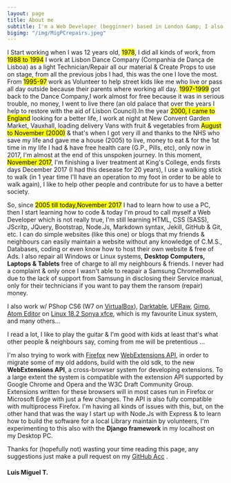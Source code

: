 ```yaml
---
layout: page
title: About me
subtitle: I'm a Web Developer (begginner) based in London &amp; I also repair computers free of charge to my neighbours & friends.
bigimg: "/img/MigPCrepairs.jpeg"
---
```


  I Start working when I was 12 years old, <mark>1978</mark>, I did all kinds of work, from <mark>1988 to 1994</mark> I work at Lisbon Dance Company (Companhia de Dança de Lisboa) as a light Technician/Repair all our material &amp; Create Props to use on stage, from all the previous jobs I had, this was the one I love the most. From <mark>1995-97</mark> work as Volunteer to help street kids like me who live or pass all day outside because their parents where working all day. <mark>1997-1999</mark> got back to the Dance Company,I work almost for free because it was in serious trouble, no money, I went to live there (an old palace that over the years I help to restore with the aid of Lisbon Council).In the year <mark>2000, I came to England</mark> looking for a better life, I work at night at New Convent Garden Market, Vauxhall, loading delivery Vans with fruit &amp; vegetables from <mark>August to November (2000)</mark> &amp; that's when I got very ill and thanks to the NHS who save my life and gave me a house (2005) to live, money to eat &amp; for the 1st time in my life I had &amp; have free health care (G.P., Pills, etc), only now in 2017, I'm almost at the end of this unspoken journey. In this moment, <mark>November 2017</mark>, I'm finishing a liver treatment at King's College, ends firsts days December 2017 (I had this desease for 20 years), I use a walking stick to walk (in 1 year time I'll have an operation to my foot in order to be able to walk again), I like to help other people and contribute for us to have a better society.

  So, since <mark>2005 till today,November 2017</mark> I had to learn how to use a PC, then I start learning how to code &amp; today I'm proud to call myself a Web Developer which is not really true, I'm still learning HTML, CSS (SASS), JScritp, JQuery, Bootstrap, Node.Js, Markdown syntax, Jekill, GitHub &amp; Git, etc. I can do simple websites (like this one) or blogs that my friends &amp; neighbours can easily maintain a website without any knowledge of C.M.S., Databases, coding or even know how to host their own website &amp; free of Ads.
  I also repair all Windows or Linux systems, <b>Desktop Computers, Laptops &amp; Tablets</b> free of charge to all my neighbours &amp; friends. I never had a complaint &amp; only once I wasn't able to reapair a Samsung ChromeBook due to the lack of support from Samsung in disclosing their Service manual, only for their technicians if you want to pay them the ransom (repair) money.
  
 I also work w/ PShop CS6 (W7 on [VirtualBox]( https://www.virtualbox.org/)), [Darktable](https://www.darktable.org/), [UFRaw](http://ufraw.sourceforge.net/), [Gimp](https://www.gimp.org/tutorials/), [Atom Editor](https://atom.io/) on [Linux 18.2 Sonya xfce](https://linuxmint.com/rel_sonya_xfce.php), which is my favourite Linux system, and many others...
 
 I read a lot, I like to play the guitar &amp; I'm good with kids at least that's what other people &amp; neighbours say, coming from me will be pretentious ...

 I'm also trying to work with [Firefox](http://tinyurl.com/o4zpxgb) new [WebExtensions API](http://tinyurl.com/oquzmyx), in order to migrate some of my old addons, build with the old sdk, to the new **WebExtensions API**, a cross-browser system for developing extensions. To a large extent the system is compatible with the extension API supported by Google Chrome and Opera and the W3C Draft Community Group. Extensions written for these browsers will in most cases run in Firefox or Microsoft Edge with just a few changes. The API is also fully compatible with multiprocess Firefox. I'm having all kinds of issues with this, but, on the other hand that was the way I start up with Node.Js with Express &amp; to learn how to build the software for a local Library maintain by volunteers, I'm experimenting to this also with the **Django framework** in my localhost on my Desktop PC.
 
   Thanks for (hopefully not) wasting your time reading this page, any suggestions just make a pull request on my [GitHub Acc](https://github.com/linuxfce) .

#### Luís Miguel T.
